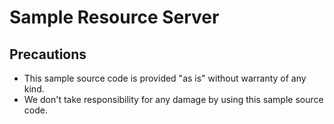 # Sample Resource Server

## Precautions

- This sample source code is provided "as is" without warranty of any kind.
- We don't take responsibility for any damage by using this sample source code.

